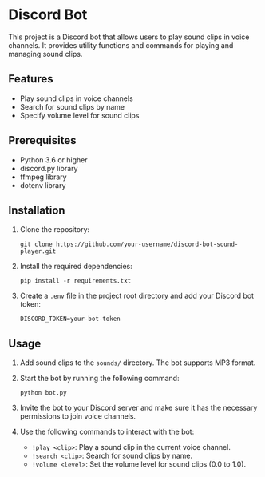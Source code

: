 # Discord Bot

This project is a Discord bot that allows users to play sound clips in voice channels. It provides utility functions and commands for playing and managing sound clips.

## Features

- Play sound clips in voice channels
- Search for sound clips by name
- Specify volume level for sound clips

## Prerequisites

- Python 3.6 or higher
- discord.py library
- ffmpeg library
- dotenv library

## Installation

1. Clone the repository:

   ```shell
   git clone https://github.com/your-username/discord-bot-sound-player.git
   ```

2. Install the required dependencies:

   ```shell
   pip install -r requirements.txt
   ```

3. Create a `.env` file in the project root directory and add your Discord bot token:

   ```plaintext
   DISCORD_TOKEN=your-bot-token
   ```

## Usage

1. Add sound clips to the `sounds/` directory. The bot supports MP3 format.

2. Start the bot by running the following command:

   ```shell
   python bot.py
   ```

3. Invite the bot to your Discord server and make sure it has the necessary permissions to join voice channels.

4. Use the following commands to interact with the bot:

   - `!play <clip>`: Play a sound clip in the current voice channel.
   - `!search <clip>`: Search for sound clips by name.
   - `!volume <level>`: Set the volume level for sound clips (0.0 to 1.0).
